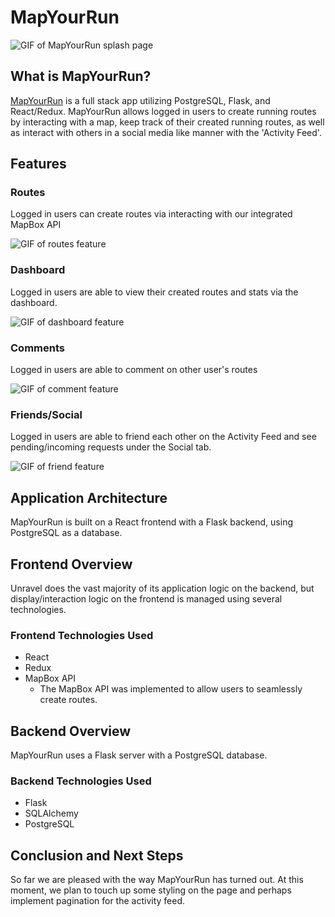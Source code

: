 # MapYourRun

![GIF of MapYourRun splash page](https://i.ibb.co/vc28xVP/ezgif-7-6f63c89c200c.gif)

## What is MapYourRun?

[MapYourRun]() is a full stack app utilizing PostgreSQL, Flask, and React/Redux. MapYourRun allows logged in users to create running routes by interacting with a map, keep track of their created running routes, as well as interact with others in a social media like manner with the 'Activity Feed'.

## Features

### Routes

Logged in users can create routes via interacting with our integrated MapBox API

![GIF of routes feature](https://i.ibb.co/j8FYGVN/ezgif-7-9aa649732de7.gif)

### Dashboard

Logged in users are able to view their created routes and stats via the dashboard.

![GIF of dashboard feature](https://i.ibb.co/HNTDqYd/ezgif-7-1e9f8cb68d0f.gif)

### Comments

Logged in users are able to comment on other user's routes

![GIF of comment feature](https://i.ibb.co/mHJZwnz/ezgif-7-d3257d535762.gif)

### Friends/Social

Logged in users are able to friend each other on the Activity Feed and see pending/incoming requests under the Social tab.

![GIF of friend feature](https://i.ibb.co/R7T4G72/ezgif-7-0c2e78b80740.gif)

## Application Architecture

MapYourRun is built on a React frontend with a Flask backend, using PostgreSQL as a database.

## Frontend Overview

Unravel does the vast majority of its application logic on the backend, but display/interaction logic on the frontend is managed using several technologies.

### Frontend Technologies Used

- React 
- Redux
- MapBox API
   - The MapBox API was implemented to allow users to seamlessly create routes.


## Backend Overview

MapYourRun uses a Flask server with a PostgreSQL database.

### Backend Technologies Used

- Flask
- SQLAlchemy
- PostgreSQL

## Conclusion and Next Steps

So far we are pleased with the way MapYourRun has turned out. At this moment, we plan to touch up some styling on the page and perhaps implement pagination for the activity feed. 
